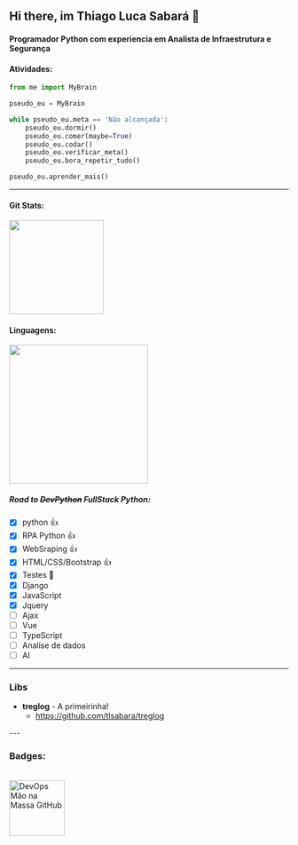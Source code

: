 ## Hi there, im Thiago Luca Sabará 👋
#### Programador Python com experiencia em Analista de Infraestrutura e Segurança
#### Atividades:
```python
from me import MyBrain

pseudo_eu = MyBrain

while pseudo_eu.meta == 'Não alcançada':
    pseudo_eu.dormir()
    pseudo_eu.comer(maybe=True)
    pseudo_eu.codar()
    pseudo_eu.verificar_meta()
    pseudo_eu.bora_repetir_tudo()

pseudo_eu.aprender_mais()
```

---

#### Git Stats:
<div align="left">
  <a href="https://www.linkedin.com/in/tlsabara/">
  <img height="170em" src="https://github-readme-stats.vercel.app/api?username=tlsabara&show_icons=true&theme=slateorange&include_all_commits=true&count_private=true"/> 
  </a>
</div>

#### Linguagens:
<div align="left">
  <a href="https://www.linkedin.com/in/tlsabara/">
  <img height="250em" src="https://github-readme-stats.vercel.app/api/top-langs/?username=tlsabara&langs_count=5&theme=slateorange"/>
  </a>
</div>

##### Road to ~~DevPython~~ FullStack Python: 
- [x] python :+1:
- [x] RPA Python :+1:
- [x] WebSraping :+1:
- [x] HTML/CSS/Bootstrap :+1:
- [x] Testes 🎯
- [x] Django
- [x] JavaScript
- [x] Jquery
- [ ] Ajax
- [ ] Vue
- [ ] TypeScript
- [ ] Analise de dados
- [ ] AI

---

### Libs

<div>

  
* **treglog** - A primeirinha!
  * https://github.com/tlsabara/treglog
  
</div>
---

### Badges:

<div>
    <br>
    <a href="https://creds.arruda.io/events/devops_mao_na_massa_github/e3715232-c3c6-4c76-ad49-525bb048b92f">
        <img  height="100em" src="https://creds.arruda.io/events/devops_mao_na_massa_github/badge.png" alt="DevOps Mão na Massa GitHub" title="DevOps Mão na Massa GitHub" />
    </a>
</div>

